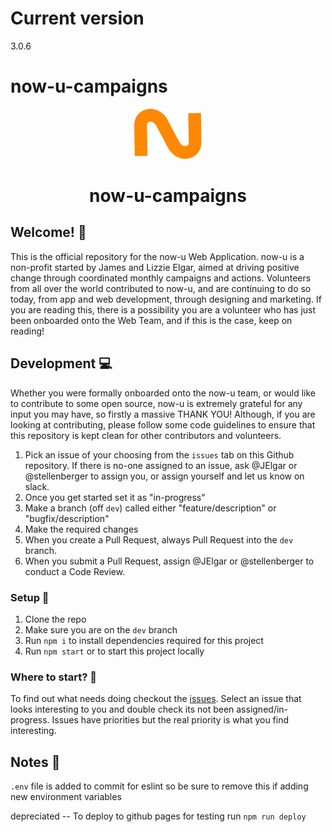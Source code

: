 # Current version
3.0.6

# now-u-campaigns

<div style='text-align: center;'><img src='./public/favicons/favicon.png'/><h1>now-u-campaigns</h1></div>

## Welcome! :wave:

This is the official repository for the now-u Web Application. now-u is a non-profit started by James and Lizzie Elgar, aimed at driving positive change through coordinated monthly campaigns and actions. Volunteers from all over the world contributed to now-u, and are continuing to do so today, from app and web development, through designing and marketing. If you are reading this, there is a possibility you are a volunteer who has just been onboarded onto the Web Team, and if this is the case, keep on reading!

## Development :computer:

Whether you were formally onboarded onto the now-u team, or would like to contribute to some open source, now-u is extremely grateful for any input you may have, so firstly a massive THANK YOU! Although, if you are looking at contributing, please follow some code guidelines to ensure that this repository is kept clean for other contributors and volunteers. 

1. Pick an issue of your choosing from the `issues` tab on this Github repository. If there is no-one assigned to an issue, ask @JElgar or @stellenberger to assign you, or assign yourself and let us know on slack. 
2. Once you get started set it as "in-progress"
3. Make a branch (off `dev`) called either "feature/description" or "bugfix/description"
4. Make the required changes
6. When you create a Pull Request, always Pull Request into the `dev` branch. 
7. When you submit a Pull Request, assign @JElgar or @stellenberger to conduct a Code Review. 

### Setup :hammer:

1. Clone the repo
2. Make sure you are on the `dev` branch
3. Run `npm i` to install dependencies required for this project
4. Run `npm start` or to start this project locally

### Where to start? :information_desk_person:

To find out what needs doing checkout the [issues](https://github.com/now-u/now-u-campaigns/issues). Select an issue that looks interesting to you and double check its not been assigned/in-progress. Issues have priorities but the real priority is what you find interesting.

## Notes :memo:

`.env` file is added to commit for eslint so be sure to remove this if adding new environment variables

depreciated -- To deploy to github pages for testing run `npm run deploy`
